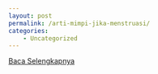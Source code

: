 ```yaml
---
layout: post
permalink: /arti-mimpi-jika-menstruasi/
categories:
    - Uncategorized
---
```


[Baca Selengkapnya](/02)